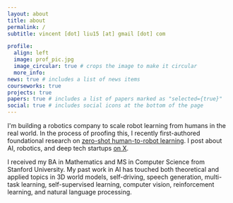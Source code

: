 ```yaml
---
layout: about
title: about
permalink: /
subtitle: vincent [dot] liu15 [at] gmail [dot] com

profile:
  align: left
  image: prof_pic.jpg
  image_circular: true # crops the image to make it circular
  more_info:
news: true # includes a list of news items
courseworks: true
projects: true
papers: true # includes a list of papers marked as "selected={true}"
social: true # includes social icons at the bottom of the page
---
```



I'm building a robotics company to scale robot learning from humans in the real world. In the process of proofing this, I recently first-authored foundational research on [zero-shot human-to-robot learning](https://egozero-robot.github.io/). I post about AI, robotics, and deep tech startups [on X](https://x.com/vincentjliu).

I received my BA in Mathematics and MS in Computer Science from Stanford University. My past work in AI has touched both theoretical and applied topics in 3D world models, self-driving, speech generation, multi-task learning, self-supervised learning, computer vision, reinforcement learning, and natural language processing.
